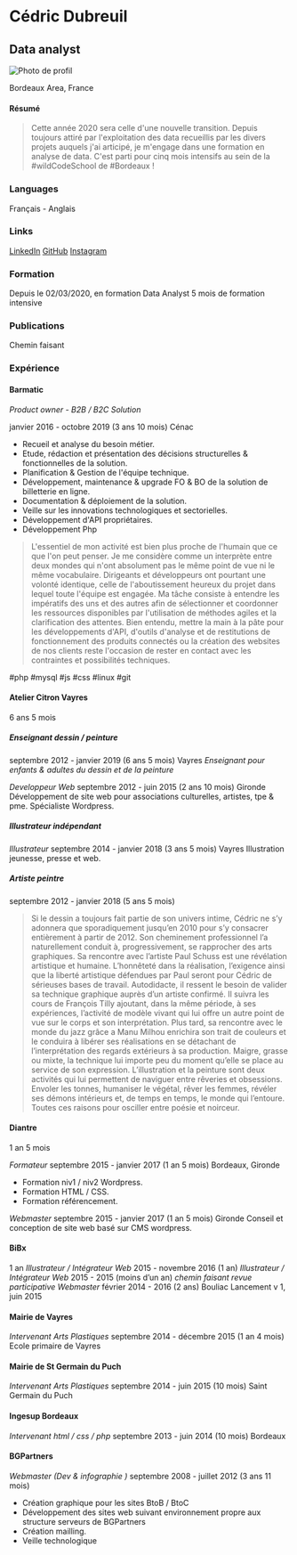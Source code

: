 Cédric Dubreuil
===============
Data analyst
------------

![Photo de profil](https://media-exp1.licdn.com/dms/image/C5603AQEBOgpgxAh2bQ/profile-displayphoto-shrink_200_200/0?e=1591228800&v=beta&t=ee76VpqTU3x259T4EYuY5Td0Pih_Cm6TcNdVda-lO24)

Bordeaux Area, France

#### Résumé
>Cette année 2020 sera celle d'une nouvelle transition. Depuis toujours attiré par l'exploitation des data recueillis par les divers projets auquels j'ai articipé, je m'engage dans une formation en analyse de data.
C'est parti pour cinq mois intensifs au sein de la #wildCodeSchool de #Bordeaux !

### Languages
Français - Anglais

### Links
[LinkedIn](https://www.linkedin.com/in/c%C3%A9dric-dubreuil-37aa8a40/)
[GitHub](https://github.com/cedricDubreuil)
[Instagram](https://www.instagram.com/cd.ill/)

### Formation
Depuis le 02/03/2020, en formation Data Analyst
5 mois de formation intensive


### Publications
Chemin faisant

### Expérience
#### Barmatic
*Product owner - B2B / B2C Solution*

janvier 2016 - octobre 2019 (3 ans 10 mois)
Cénac

- Recueil et analyse du besoin métier.
- Etude, rédaction et présentation des décisions structurelles & fonctionnelles de la solution.
- Planification & Gestion de l'équipe technique.
- Développement, maintenance & upgrade FO & BO de la solution de billetterie en ligne.
- Documentation & déploiement de la solution.
- Veille sur les innovations technologiques et sectorielles.
- Développement d'API propriétaires.
- Développement Php

>L'essentiel de mon activité est bien plus proche de l'humain que ce que l'on peut penser.
Je me considère comme un interprète entre deux mondes qui n'ont absolument pas le même point de vue ni le même vocabulaire. Dirigeants et développeurs ont pourtant une volonté identique, celle de l'aboutissement heureux du projet dans lequel toute l'équipe est engagée.
Ma tâche consiste à entendre les impératifs des uns et des autres afin de sélectionner et coordonner les ressources disponibles par l'utilisation de méthodes agiles et la clarification des attentes.
Bien entendu, mettre la main à la pâte pour les développements d'API, d'outils d'analyse et de restitutions de fonctionnement des produits connectés ou la création des websites de nos clients reste l'occasion de rester en contact avec les contraintes et possibilités techniques.

#php #mysql #js #css #linux #git

#### Atelier Citron Vayres
6 ans 5 mois
##### Enseignant dessin / peinture
septembre 2012 - janvier 2019 (6 ans 5 mois)
Vayres
*Enseignant pour enfants & adultes du dessin et de la peinture*

*Developpeur Web*
septembre 2012 - juin 2015 (2 ans 10 mois)
Gironde
Développement de site web pour associations culturelles, artistes, tpe & pme.
Spécialiste Wordpress.

##### Illustrateur indépendant
*Illustrateur*
septembre 2014 - janvier 2018 (3 ans 5 mois)
Vayres
Illustration jeunesse, presse et web.

##### Artiste peintre
septembre 2012 - janvier 2018 (5 ans 5 mois)

>Si le dessin a toujours fait partie de son univers intime, Cédric ne s’y adonnera que sporadiquement jusqu’en 2010 pour s’y consacrer entièrement à partir de 2012.
Son cheminement professionnel l’a naturellement conduit à, progressivement, se rapprocher des arts graphiques.
Sa rencontre avec l’artiste Paul Schuss est une révélation artistique et humaine. L’honnêteté dans la réalisation, l’exigence ainsi que la liberté artistique défendues par Paul seront pour Cédric de sérieuses bases de travail.
Autodidacte, il ressent le besoin de valider sa technique graphique auprès d’un artiste confirmé. Il suivra les cours de François Tilly ajoutant, dans la même période, à ses expériences, l’activité de modèle vivant qui lui offre un autre
point de vue sur le corps et son interprétation.
Plus tard, sa rencontre avec le monde du jazz grâce a Manu Milhou enrichira son trait de couleurs et le conduira à libérer ses réalisations en se détachant de l’interprétation des regards extérieurs à sa production.
Maigre, grasse ou mixte, la technique lui importe peu du moment qu’elle se place au service de son expression. L’illustration et la peinture sont deux activités qui lui permettent de naviguer entre rêveries et obsessions. Envoler les tonnes, humaniser le végétal, rêver les femmes, révéler ses démons intérieurs et, de temps en temps, le monde qui l’entoure. 
Toutes ces raisons pour osciller entre poésie et noirceur.

#### Diantre
1 an 5 mois

*Formateur*
septembre 2015 - janvier 2017 (1 an 5 mois)
Bordeaux, Gironde
- Formation niv1 / niv2 Wordpress.
- Formation HTML / CSS.
- Formation référencement.

*Webmaster*
septembre 2015 - janvier 2017 (1 an 5 mois)
Gironde
Conseil et conception de site web basé sur CMS wordpress.

#### BiBx
1 an
*Illustrateur / Intégrateur Web*
2015 - novembre 2016 (1 an)
*Illustrateur / Intégrateur Web*
2015 - 2015 (moins d’un an)
*chemin faisant revue participative Webmaster*
février 2014 - 2016 (2 ans)
Bouliac
Lancement v 1, juin 2015

#### Mairie de Vayres
*Intervenant Arts Plastiques*
septembre 2014 - décembre 2015 (1 an 4 mois)
Ecole primaire de Vayres

#### Mairie de St Germain du Puch
*Intervenant Arts Plastiques*
septembre 2014 - juin 2015 (10 mois)
Saint Germain du Puch

#### Ingesup Bordeaux
*Intervenant html / css / php*
septembre 2013 - juin 2014 (10 mois)
Bordeaux

#### BGPartners
*Webmaster (Dev & infographie )*
septembre 2008 - juillet 2012 (3 ans 11 mois)
- Création graphique pour les sites BtoB / BtoC
- Développement des sites web suivant environnement propre aux structure serveurs de BGPartners
- Création mailling.
- Veille technologique
